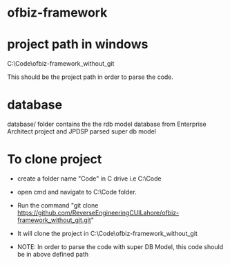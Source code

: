 # ofbiz-framework

# project path in windows 
 C:\Code\ofbiz-framework_without_git
 
This should be the project path in order to parse the code.

# database

database/ folder contains the the rdb model database from Enterprise Architect project and JPDSP parsed super db model

# To clone project
 
- create a folder name "Code" in C drive i.e C:\Code
- open cmd and navigate to C:\Code folder. 
- Run the command "git clone https://github.com/ReverseEngineeringCUILahore/ofbiz-framework_without_git.git"
- It will clone the project in C:\Code\ofbiz-framework_without_git

- NOTE: In order to parse the code with super DB Model, this code should be in above defined path

